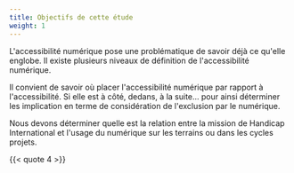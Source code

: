 ```yaml
---
title: Objectifs de cette étude
weight: 1
---
```



L'accessibilité numérique pose une problématique de savoir déjà ce qu'elle englobe. Il existe plusieurs niveaux de définition de l'accessibilité numérique.

Il convient de savoir où placer l'accessibilité numérique par rapport à l'accessibilité. Si elle est à côté, dedans, à la suite... pour ainsi déterminer les implication en terme de considération de l'exclusion par le numérique.

Nous devons déterminer quelle est la relation entre la mission de Handicap International et l'usage du numérique sur les terrains ou dans les cycles projets.

{{< quote 4 >}}

